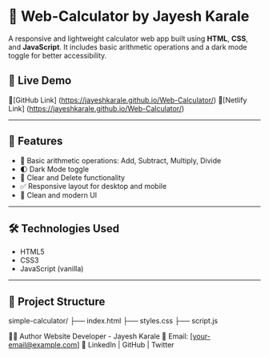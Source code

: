 # 🔢 Web-Calculator by Jayesh Karale

A responsive and lightweight calculator web app built using **HTML**, **CSS**, and **JavaScript**. It includes basic arithmetic operations and a dark mode toggle for better accessibility.

## 📸 Live Demo

🔗[GitHub Link] (https://jayeshkarale.github.io/Web-Calculator/)
🔗[Netlify Link] (https://jayeshkarale.github.io/Web-Calculator/)

---

## 🚀 Features

- 🧮 Basic arithmetic operations: Add, Subtract, Multiply, Divide
- 🌓 Dark Mode toggle
- 🧹 Clear and Delete functionality
- ✅ Responsive layout for desktop and mobile
- 🎨 Clean and modern UI

---

## 🛠️ Technologies Used

- HTML5  
- CSS3  
- JavaScript (vanilla)

---

## 📁 Project Structure

simple-calculator/
├── index.html
├── styles.css
├── script.js


🧑‍💻 Author
Website Developer - Jayesh Karale
📧 Email: [your-email@example.com]
🔗 LinkedIn | GitHub | Twitter
